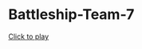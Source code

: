 # Battleship-Team-7

<a href = "https://elenbhattarai.github.io/Battleship-Team-7/">Click to play</a>
